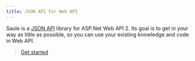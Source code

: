 ```yaml
---
title: JSON API For Web API
---
```


Saule is a [JSON API](http://jsonapi.org) library for ASP.Net Web API 2. Its goal is to
get in your way as little as possible, so you can use your existing knowledge
and code in Web API.

> [Get started](content/1-getting-started)